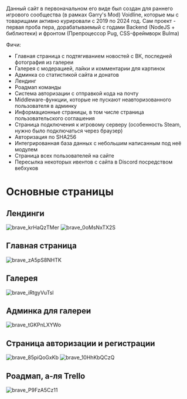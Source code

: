 Данный сайт в первоначальном его виде был создан для раннего игрового сообщества (в рамках Garry's Mod) Voidline, которые мы с товарищами активно курировали с 2019 по 2024 год.
Сам проект - первая проба пера, дорабатываемый с годами Backend (NodeJS + библиотеки) и фронтом (Препроцессор Pug, CSS-фреймворк Bulma)

Фичи:
- Главная страница с подтягиванием новостей с ВК, последней фотография из галереи
- Галерея с модерацией, лайки и комментарии для картинок
- Админка со статистикой сайта и донатов
- Лендинг
- Роадмап команды
- Система авторизации с отправкой кода на почту
- Middleware-функции, которые не пускают неавторизованного пользователя в админку
- Информационные страницы, в том числе страница пользовательского соглашения
- Страница подключения к игровому серверу (особенность Steam, нужно было подключаться через браузер)
- Авторизация по SHA256
- Интегрированная база данных с небольшим написанным под неё модулем
- Страница всех пользователей на сайте
- Пересылка некоторых ивентов с сайта в Discord посредством вебхуков

# Основные страницы

## Лендинги

![brave_krHaQzTMer](https://github.com/user-attachments/assets/44349eb6-85fd-4dcb-8f4f-e71866fe5b1b)
![brave_0oMsNxTX2S](https://github.com/user-attachments/assets/000146ec-200f-4930-bbc1-2a2fe6786d27)

## Главная страница
![brave_zA5pS8NHTK](https://github.com/user-attachments/assets/882fa4aa-b7da-474a-b31d-0e666212fb49)

## Галерея
![brave_iRtgyVuTsl](https://github.com/user-attachments/assets/0d8e4fda-f215-4060-a097-91d94315f0a0)

## Админка для галереи
![brave_tGKPnLXYWo](https://github.com/user-attachments/assets/cc2a4dde-ff58-4d5a-a1f1-56c3f974cd97)

## Страница авторизации и регистрации
![brave_85piQoGxKb](https://github.com/user-attachments/assets/4089a1d8-af97-4375-a02c-25f97eb6062e)
![brave_10HhKbQCzQ](https://github.com/user-attachments/assets/dbdbbc2c-8fae-4df7-a3fd-af7726350377)

## Роадмап, а-ля Trello
![brave_P9FzA5Cz11](https://github.com/user-attachments/assets/e19d23c3-347b-4aad-b2be-4265d805ffd5)
